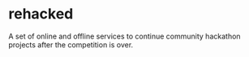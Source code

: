 # rehacked
A set of online and offline services to continue community hackathon projects after the competition is over.
